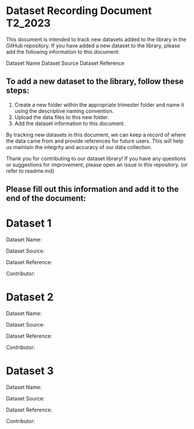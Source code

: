 # Dataset Recording Document T2_2023

This document is intended to track new datasets added to the library in the GitHub repository. If you have added a new dataset to the library, please add the following information to this document:

Dataset Name
Dataset Source
Dataset Reference

## To add a new dataset to the library, follow these steps:

1. Create a new folder within the appropriate trimester folder and name it using the descriptive naming convention.
2. Upload the data files to this new folder.
3. Add the dataset information to this document.

By tracking new datasets in this document, we can keep a record of where the data came from and provide references for future users. This will help us maintain the integrity and accuracy of our data collection.

Thank you for contributing to our dataset library! If you have any questions or suggestions for improvement, please open an issue in this repository. (or refer to readme.md)

## Please fill out this information and add it to the end of the document:

# Dataset 1

Dataset Name:

Dataset Source:

Dataset Reference:

Contributor:

# Dataset 2

Dataset Name:

Dataset Source:

Dataset Reference:

Contributor:

# Dataset 3

Dataset Name:

Dataset Source:

Dataset Reference:

Contributor:
